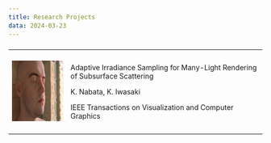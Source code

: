 ```yaml
---
title: Research Projects
data: 2024-03-23
---
```


###
<style>
td {
height: 160px;
text-align: left;
vertical-align: middle;
font face="Arial"
}
</style>

<table>
<tbody><tr>
<!--- <td width="160" height="120" valign="top"> -->
<td>
<img src="./img/tvcg2021.png" width="160" height="120">
</td>
<!--- <td width="640" height="120" vertical-alignvalign="top"> -->
<td>
<p>Adaptive Irradiance Sampling for Many-Light Rendering of Subsurface Scattering</p>
<p>K. Nabata, K. Iwasaki</p>
<p>IEEE Transactions on Visualization and Computer Graphics</p>
</td>
</tr>
</tbody>
</table>

